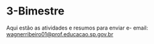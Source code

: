 # 3-Bimestre
Aqui estão as atividades e resumos 
para enviar e- email:
wagnerribeiro01@prof.educacao.sp.gov.br

